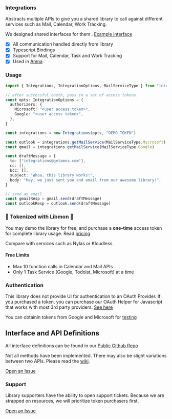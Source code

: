 ### Integrations

Abstracts multiple APIs to give you a shared library to call against different services such as Mail, Calendar, Work Tracking.

We designed shared interfaces for them . [Example interface](https://github.com/getamna/integrations/blob/main/services/mail/index.d.ts)

- [x] All communication handled directly from library
- [x] Typescript Bindings
- [x] Support for Mail, Calendar, Task and Work Tracking
- [x] Used in [Amna](https://getamna.com)

### Usage

```typescript
import { Integrations, IntegrationOptions, MailServiceType } from "integrations"

// after successful oauth, pass in a set of access tokens.
const opts: IntegrationOptions = {
  authorizers: {
    Microsoft: "<user access token>",
    Google: "<user access token>",
  },
}

const integrations = new Integrations(opts, "DEMO_TOKEN")

const outlook = integrations.getMailService(MailServiceType.Microsoft)
const gmail = integrations.getMailService(MailServiceType.Google)

const draftMessage = {
  to: ["integrations@getamna.com"],
  cc: [],
  bcc: [],
  subject: "Whoa, this library works!",
  body: "Hey, we just sent you and email from our awesome library!",
}

// send an email
const gmailResp = gmail.send(draftMessage)
const outlookResp = outlook.send(draftMessage)
```

### 💸 Tokenized with Libmon 💸

You may demo the library for free, and purchase a **one-time** access token for complete library usage. Read [pricing](https://gumco.com/integrations-library)

Compare with services such as Nylas or Kloudless.

#### Free Limits

- Max 10 function calls in Calendar and Mail APIs
- Only 1 Task Service (Google, Todoist, Microsoft) at a time

### Authentication

This library does not provide UI for authentication to an OAuth Provider. If you purchased a token, you can purchase our OAuth Helper for Javascript that works with most 3rd party providers. [See here](https://github.com/getamna/integrations)

You can obtainin tokens from Google and Microsoft for [testing](https://github.com/getamna/integrations/wiki/Personal-Auth-Tokens)

## Interface and API Definitions

All interface definitions can be found in our [Public Github Repo](https://github.com/getamna/integrations)

Not all methods have been implemented. There may also be slight variations between two APIs. Please read the [wiki](https://github.com/getamna/integrations/wiki).

[Open an Issue](https://github.com/getamna/integrations)

### Support

Library supporters have the ability to open support tickets. Because we are strapped on resources, we will prioritize token purchasers first.

[Open an Issue](https://github.com/getamna/integrations)
